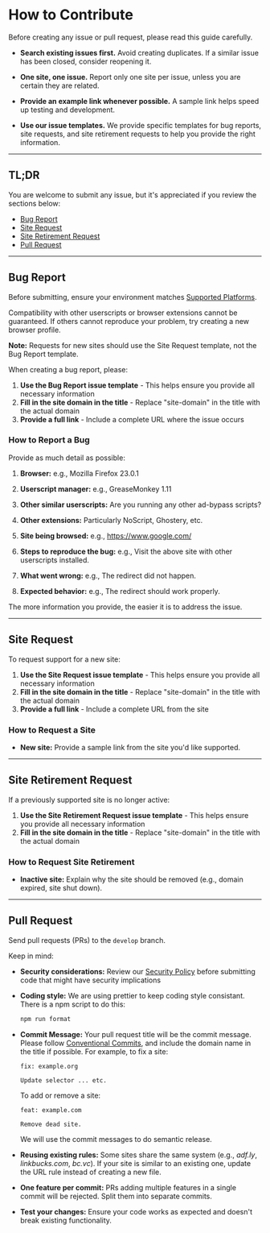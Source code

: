 # How to Contribute

Before creating any issue or pull request, please read this guide carefully.

* **Search existing issues first.**
  Avoid creating duplicates. If a similar issue has been closed, consider reopening it.

* **One site, one issue.**
  Report only one site per issue, unless you are certain they are related.

* **Provide an example link whenever possible.**
  A sample link helps speed up testing and development.

* **Use our issue templates.**
  We provide specific templates for bug reports, site requests, and site retirement requests to help you provide the right information.

---

## TL;DR

You are welcome to submit any issue, but it's appreciated if you review the sections below:

* [Bug Report](#bug-report)
* [Site Request](#site-request)
* [Site Retirement Request](#site-retirement-request)
* [Pull Request](#pull-request)

---

## Bug Report

Before submitting, ensure your environment matches [Supported Platforms](https://github.com/adsbypasser/adsbypasser/wiki/Supported-Platforms).

Compatibility with other userscripts or browser extensions cannot be guaranteed. If others cannot reproduce your problem, try creating a new browser profile.

**Note:** Requests for new sites should use the Site Request template, not the Bug Report template.

When creating a bug report, please:

1. **Use the Bug Report issue template** - This helps ensure you provide all necessary information
2. **Fill in the site domain in the title** - Replace "site-domain" in the title with the actual domain
3. **Provide a full link** - Include a complete URL where the issue occurs

### How to Report a Bug

Provide as much detail as possible:

1. **Browser:**
   e.g., Mozilla Firefox 23.0.1

2. **Userscript manager:**
   e.g., GreaseMonkey 1.11

3. **Other similar userscripts:**
   Are you running any other ad-bypass scripts?

4. **Other extensions:**
   Particularly NoScript, Ghostery, etc.

5. **Site being browsed:**
   e.g., https://www.google.com/

6. **Steps to reproduce the bug:**
   e.g., Visit the above site with other userscripts installed.

7. **What went wrong:**
   e.g., The redirect did not happen.

8. **Expected behavior:**
   e.g., The redirect should work properly.

The more information you provide, the easier it is to address the issue.

---

## Site Request

To request support for a new site:

1. **Use the Site Request issue template** - This helps ensure you provide all necessary information
2. **Fill in the site domain in the title** - Replace "site-domain" in the title with the actual domain
3. **Provide a full link** - Include a complete URL from the site

### How to Request a Site

* **New site:**
  Provide a sample link from the site you'd like supported.

---

## Site Retirement Request

If a previously supported site is no longer active:

1. **Use the Site Retirement Request issue template** - This helps ensure you provide all necessary information
2. **Fill in the site domain in the title** - Replace "site-domain" in the title with the actual domain

### How to Request Site Retirement

* **Inactive site:**
  Explain why the site should be removed (e.g., domain expired, site shut down).

---

## Pull Request

Send pull requests (PRs) to the `develop` branch.

Keep in mind:

* **Security considerations:**
  Review our [Security Policy](SECURITY.md) before submitting code that might have security implications

* **Coding style:**
  We are using prettier to keep coding style consistant. There is a npm script to do this:
  ```sh
  npm run format
  ```

* **Commit Message:**
  Your pull request title will be the commit message.
  Please follow [Conventional Commits](https://www.conventionalcommits.org/en/v1.0.0/), and include the domain name in the title if possible.
  For example, to fix a site:
  ```
  fix: example.org

  Update selector ... etc.
  ```
  To add or remove a site:
  ```
  feat: example.com

  Remove dead site.
  ```
  We will use the commit messages to do semantic release.

* **Reusing existing rules:**
  Some sites share the same system (e.g., *adf.ly*, *linkbucks.com*, *bc.vc*).
  If your site is similar to an existing one, update the URL rule instead of creating a new file.

* **One feature per commit:**
  PRs adding multiple features in a single commit will be rejected. Split them into separate commits.

* **Test your changes:**
  Ensure your code works as expected and doesn't break existing functionality.
